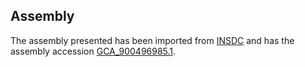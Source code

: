 
Assembly
--------

The assembly presented has been imported from 
[INSDC](http://www.insdc.org) and has the assembly accession
[GCA\_900496985.1](http://www.ebi.ac.uk/ena/data/view/GCA_900496985.1).


